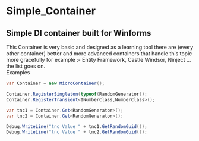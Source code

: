 # Simple_Container

<h2>Simple DI container built for Winforms</h2>

<summary>This Container is very basic and designed as a learning tool there are (every other container) better and more advanced containers that handle this topic more gracefully for example :- Entity Framework, Castle Windsor, Ninject ... the list goes on.</summary>

<summary>Examples</summary>

```C#
var Container = new MicroContainer();

Container.RegisterSingleton(typeof(RandomGenerator));
Container.RegisterTransient<INumberClass,NumberClass>();

var tnc1 = Container.Get<RandomGenerator>();
var tnc2 = Container.Get<RandomGenerator>();

Debug.WriteLine("tnc Value " + tnc1.GetRandomGuid());
Debug.WriteLine("tnc Value " + tnc2.GetRandomGuid());

